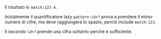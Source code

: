 
Il risultato è: `match:123 4`.

Inizialmente il quantificatore lazy `pattern:\d+?` prova a prendere il minor numero di cifre, ma deve raggiungere lo spazio, perciò include `match:123`.

Il secondo `\d+?` prende una cifra soltanto perché è sufficiente.
